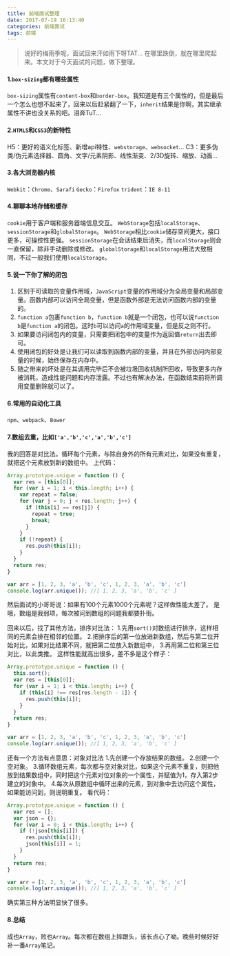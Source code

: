```yaml
---
title: 前端面试整理
date: 2017-07-19 16:13:40
categories: 前端面试
tags: 前端
---
```

> 说好的梅雨季呢，面试回来汗如雨下呀TAT...
> 在哪里跌倒，就在哪里爬起来。本文对于今天面试的问题，做下整理。

<!-- more -->
#### 1.`box-sizing`都有哪些属性
`box-sizing`属性有`content-box`和`border-box`。我知道是有三个属性的，但是最后一个怎么也想不起来了，回来以后赶紧翻了一下，`inherit`结果是你啊，其实继承属性不讲也没关系的吧。泪奔TuT...

#### 2.`HTML5`和`CSS3`的新特性
H5：更好的语义化标签、新增api特性、`webstorage`、`websocket`...
C3：更多伪类/伪元素选择器、圆角、文字/元素阴影、线性渐变、2/3D旋转、缩放、动画...

#### 3.各大浏览器内核
`Webkit`：`Chrome`、`Sarafi`
`Gecko`：`Firefox`
`trident`：`IE 8-11`

#### 4.聊聊本地存储和缓存
`cookie`用于客户端和服务器端信息交互。
`WebStorage`包括`localStorage`、`sessionStorage`和`globalStorage`。
`WebStorage`相比`cookie`储存空间更大，接口更多，可操控性更强。
`sessionStorage`在会话结束后消失，而`localStorage`则会一直保留，除非手动删除或修改。
`globalStorage`和`localStorage`用法大致相同，不过一般我们使用`localStorage`。

#### 5.说一下你了解的闭包
1. 区别于可读取的变量作用域，`JavaScript`变量的作用域分为全局变量和局部变量。函数内部可以访问全局变量，但是函数外部是无法访问函数内部的变量的。
2. `function a`包裹`function b`，`function b`就是一个闭包，也可以说`function b`是`function a`的闭包。这时`b`可以访问`a`的作用域变量，但是反之则不行。
3. 如果要访问闭包内的变量，只需要把闭包中的变量作为返回值`return`出去即可。
4. 使用闭包的好处是让我们可以读取到函数内部的变量，并且在外部访问内部变量的时候，始终保存在内存中。
5. 随之带来的坏处是在其调用完毕后不会被垃圾回收机制所回收，导致更多内存被消耗，造成性能问题和内存泄露。不过也有解决办法，在函数结束前将所调用变量删除就可以了。

#### 6.常用的自动化工具
`npm`、`webpack`、`Bower`

#### 7.数组去重，比如`['a','b','c','a','b','c']`
我的回答是对比法。循环每个元素，与除自身外的所有元素对比，如果没有重复，就把这个元素放到新的数组中。
上代码：
```js
Array.prototype.unique = function () {
  var res = [this[0]];
  for (var i = 1; i < this.length; i++) {
    var repeat = false;
    for (var j = 0; j < res.length; j++) {
      if (this[i] == res[j]) {
        repeat = true;
        break;
      }
    }
    if (!repeat) {
      res.push(this[i]);
    }
  }
  return res;
}

var arr = [1, 2, 3, 'a', 'b', 'c', 1, 2, 3, 'a', 'b', 'c']
console.log(arr.unique()); //[ 1, 2, 3, 'a', 'b', 'c' ]
```
然后面试的小哥哥说：如果有100个元素1000个元素呢？这样做性能太差了。
是哦，数组是我弱项，每次被问到数组的问题我都要扑街。

回来以后，找了其他方法，排序对比法：
1.先用`sort()`对数组进行排序，这样相同的元素会排在相邻的位置。
2.把排序后的第一位放进新数组，然后与第二位开始对比，如果对比结果不同，就把第二位放入新数组中，
3.再用第二位和第三位对比，以此类推。
这样性能就高出很多，差不多是这个样子：
```js
Array.prototype.unique = function () {
  this.sort();
  var res = [this[0]];
  for (var i = 1; i < this.length; i++) {
    if (this[i] !== res[res.length - 1]) {
      res.push(this[i]);
    }
  }
  return res;
}

var arr = [1, 2, 3, 'a', 'b', 'c', 1, 2, 3, 'a', 'b', 'c']
console.log(arr.unique()); //[ 1, 2, 3, 'a', 'b', 'c' ]
```

还有一个方法有点意思：对象对比法
1.先创建一个存放结果的数组。
2.创建一个空对象。
3.循环数组元素，每次都与空对象对比，如果这个元素不重复，则把他放到结果数组中，同时把这个元素对位对象的一个属性，并赋值为1，存入第2步建立的对象中。
4.每次从原数组中循环出来的元素，到对象中去访问这个属性，如果能访问到，则说明重复。
看代码：
```js
Array.prototype.unique = function () {
  var res = [];
  var json = {};
  for (var i = 0; i < this.length; i++) {
    if (!json[this[i]]) {
      res.push(this[i]);
      json[this[i]] = 1;
    }
  }
  return res;
}

var arr = [1, 2, 3, 'a', 'b', 'c', 1, 2, 3, 'a', 'b', 'c']
console.log(arr.unique()); //[ 1, 2, 3, 'a', 'b', 'c' ]
```
确实第三种方法明显快了很多。

#### 8.总结
成也`Array`，败也`Array`。每次都在数组上摔跟头，该长点心了呦。晚些时候好好补一番`Array`笔记。